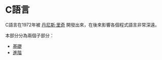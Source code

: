# C語言

C語言在1972年被
[<u>丹尼斯·里奇</u>](https://zh.wikipedia.org/wiki/%E4%B8%B9%E5%B0%BC%E6%96%AF%C2%B7%E9%87%8C%E5%A5%87)
開發出來，在後來影響各個程式語言非常深遠。

本部分分為兩個子部分：

* [基礎](./basic/README.md)
* [進階](./advanced/README.md)